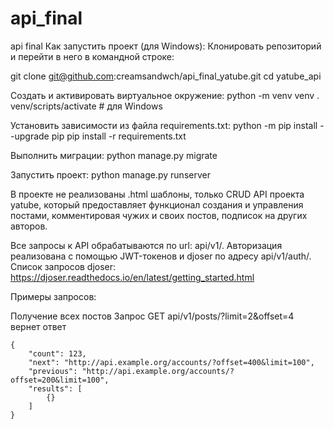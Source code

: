 # api_final
api final
Как запустить проект (для Windows):
Клонировать репозиторий и перейти в него в командной строке:

git clone git@github.com:creamsandwch/api_final_yatube.git
cd yatube_api

Cоздать и активировать виртуальное окружение:
python -m venv venv
. venv/scripts/activate # для Windows

Установить зависимости из файла requirements.txt:
python -m pip install --upgrade pip
pip install -r requirements.txt

Выполнить миграции:
python manage.py migrate

Запустить проект:
python manage.py runserver

В проекте не реализованы .html шаблоны, только CRUD API проекта yatube,
который предоставляет функционал создания и управления постами,
комментировая чужих и своих постов, подписок на других авторов.

Все запросы к API обрабатываются по url: api/v1/. Авторизация реализована 
с помощью JWT-токенов и djoser по адресу api/v1/auth/. 
Список запросов djoser: https://djoser.readthedocs.io/en/latest/getting_started.html

Примеры запросов:

Получение всех постов
Запрос GET api/v1/posts/?limit=2&offset=4
вернет ответ 
```
{
    "count": 123,
    "next": "http://api.example.org/accounts/?offset=400&limit=100",
    "previous": "http://api.example.org/accounts/?offset=200&limit=100",
    "results": [
        {}
    ]
}
```
